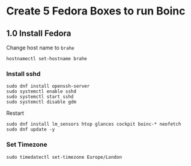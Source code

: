 # Create 5 Fedora Boxes to run Boinc

## 1.0 Install Fedora

Change host name to ```brahe```

```hostnamectl set-hostname brahe```

### Install sshd

~~~
sudo dnf install openssh-server
sudo systemctl enable sshd
sudo systemctl start sshd
sudo systemctl disable gdm
~~~

Restart

~~~
sudo dnf install lm_sensors htop glances cockpit boinc-* neofetch
sudo dnf update -y
~~~

### Set Timezone

```sudo timedatectl set-timezone Europe/London```
